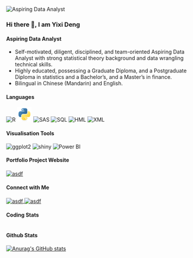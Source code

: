 ![Aspiring Data Analyst](https://media-exp1.licdn.com/dms/image/C5616AQGZI_aD6eHJ2A/profile-displaybackgroundimage-shrink_350_1400/0/1617865888329?e=1637798400&v=beta&t=eFds1kGDum1QlqLuW-kq87m8k5spgPJjGJ1xazgieNY)
### Hi there 👋, I am Yixi Deng
#### Aspiring Data Analyst


- Self-motivated, diligent, disciplined, and team-oriented Aspiring Data Analyst with strong statistical theory background and 
data wrangling technical skills. 
- Highly educated, possessing a Graduate Diploma, and a Postgraduate Diploma in statistics and a Bachelor’s, and a Master’s in finance. 
- Bilingual in Chinese (Mandarin) and English. 

#### Languages
<img alt="R"
     src="https://cdn4.iconfinder.com/data/icons/logos-and-brands/512/285_R_Project_logo-512.png" 
     style="width:40px;height:40px;" >
<img alt="Python"
     src="https://raw.githubusercontent.com/devicons/devicon/master/icons/python/python-original.svg" 
     style="width:40px;height:40px;">
<img alt="SAS"
     src="https://image.winudf.com/v2/image1/Y29tLnNhcy5hbmRyb2lkLmJpbW9iaWxlX2ljb25fMTU2NjU1NDc1OF8wMDU/icon.png?w=&fakeurl=1" 
     style="width:40px;height:40px;" >
<img alt="SQL"
     src="https://cdn.iconfinder.com/stored_data/42447/128/png?token=1632634902-%2BK5NLRNzD7Rdp8zbguVMHroGwRudehmTG9SPy9Xa3Yk%3D" 
     style="width:40px;height:40px;" >
<img alt="HML"
     src="https://cdn.iconfinder.com/stored_data/42445/128/png?token=1632634819-HgjInRE0QAd8HRUJ5Kjx%2FKEO0p%2FnxxDDwXaTLzMh8II%3D" 
     style="width:40px;height:40px;" >
<img alt="XML"
     src="https://cdn.iconfinder.com/stored_data/42448/128/png?token=1632634948-bmtasq%2FwVgnCLdEbY857lvW%2FnvOqeZQN%2FLd5KwTmLos%3D" 
     style="width:40px;height:40px;" >
     
#### Visualisation Tools
<img alt="ggplot2"
     src="https://ggplot2.tidyverse.org/logo.png" 
     style="width:40px;height:40px;" >
<img alt="shiny"
     src="https://blog.efpsa.org/wp-content/uploads/2019/04/pic1.png" 
     style="width:40px;height:40px;" >
<img alt="Power BI"
     src="https://static.wikia.nocookie.net/logopedia/images/8/8c/Kisspng-power-bi-business-intelligence-microsoft-azure-mic-office-365-d-nieuwe-cloud-omgeving-dynamics-on-5be7b365088c80.991032501541911397035.png/revision/latest/scale-to-width-down/1504?cb=20200213050332" 
     style="width:40px;height:40px;" >

#### Portfolio Project Website
<p>
<a href="https://ydeng0430.github.io/portfolioprojects/" target="blank">
  <img align="center" 
       src="https://cdn.iconfinder.com/stored_data/42471/128/png?token=1632637128-vj4oAss5PuN7KSFCnQfyZJ%2F53j5pSMYmKrQvI9Yek64%3D" 
       alt="asdf" height="40" width="40" />
 </a>
 </p>
 
#### Connect with Me
<p align="left">
<a href="mailto:ydeng0430@gmail.com" target="blank">
  <img align="center" 
       src="https://cdn.iconfinder.com/stored_data/42459/128/png?token=1632636155-A0o8ZA%2F6Yn6QIcn50WccsnMMNFhATVgGhM2Em%2BBaMps%3D" 
       alt="asdf" height="40" width="40" />
 </a>
<a href="https://www.linkedin.com/in/yixi-deng04/" target="blank">
  <img align="center" 
       src="https://raw.githubusercontent.com/rahuldkjain/github-profile-readme-generator/master/src/images/icons/Social/linked-in-alt.svg" 
       alt="asdf" height="28" width="28" />
</a>
</p>


#### Coding Stats
<!--START_SECTION:waka-->
```text

```
<!--END_SECTION:waka-->


#### Github Stats
[![Anurag's GitHub stats](https://github-readme-stats.vercel.app/api?username=ydeng0430&theme=tokyonight&hide=contribs,prs)](https://github.com/anuraghazra/github-readme-stats)






